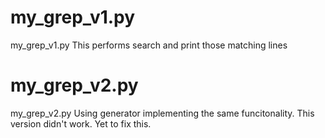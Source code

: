 # my_grep_v1.py
my_grep_v1.py <pattern> <list of files in which this pattern need to be listed>
This performs search and print those matching lines

# my_grep_v2.py <In Progress>
my_grep_v2.py <pattern> <list of files in which this pattern need to be listed>
Using generator implementing the same funcitonality.
This version didn't work. Yet to fix this.
